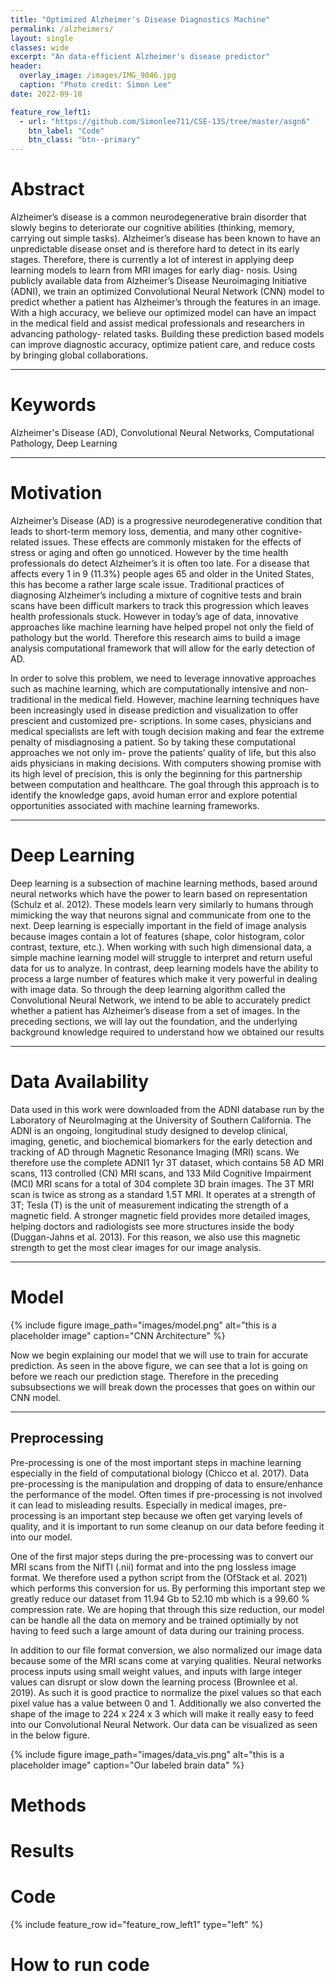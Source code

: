 ```yaml
---
title: "Optimized Alzheimer's Disease Diagnostics Machine"
permalink: /alzheimers/
layout: single
classes: wide
excerpt: "An data-efficient Alzheimer's disease predictor"
header:
  overlay_image: /images/IMG_9046.jpg
  caption: "Photo credit: Simon Lee"
date: 2022-09-10

feature_row_left1:
  - url: "https://github.com/Simonlee711/CSE-13S/tree/master/asgn6"
    btn_label: "Code"
    btn_class: "btn--primary"
---
```


# Abstract

Alzheimer’s disease is a common neurodegenerative brain disorder that slowly begins to deteriorate
our cognitive abilities (thinking, memory, carrying out simple tasks). Alzheimer’s disease has been known
to have an unpredictable disease onset and is therefore hard to detect in its early stages. Therefore, there
is currently a lot of interest in applying deep learning models to learn from MRI images for early diag-
nosis. Using publicly available data from Alzheimer’s Disease Neuroimaging Initiative (ADNI), we train
an optimized Convolutional Neural Network (CNN) model to predict whether a patient has Alzheimer’s
through the features in an image. With a high accuracy, we believe our optimized model can have
an impact in the medical field and assist medical professionals and researchers in advancing pathology-
related tasks. Building these prediction based models can improve diagnostic accuracy, optimize patient
care, and reduce costs by bringing global collaborations.

---

# Keywords

Alzheimer's Disease (AD), Convolutional Neural Networks, Computational Pathology, Deep Learning

---

# Motivation

Alzheimer’s Disease (AD) is a progressive neurodegenerative condition that leads to short-term memory
loss, dementia, and many other cognitive-related issues. These effects are commonly mistaken for the effects
of stress or aging and often go unnoticed. However by the time health professionals do detect Alzheimer’s
it is often too late. For a disease that affects every 1 in 9 (11.3%) people ages 65 and older in the United
States, this has become a rather large scale issue. Traditional practices of diagnosing Alzheimer’s including
a mixture of cognitive tests and brain scans have been difficult markers to track this progression which leaves
health professionals stuck. However in today’s age of data, innovative approaches like machine learning have
helped propel not only the field of pathology but the world. Therefore this research aims to build a image
analysis computational framework that will allow for the early detection of AD.

In order to solve this problem, we need to leverage innovative approaches such as machine learning, which
are computationally intensive and non-traditional in the medical field. However, machine learning techniques
have been increasingly used in disease prediction and visualization to offer prescient and customized pre-
scriptions. In some cases, physicians and medical specialists are left with tough decision making and fear the
extreme penalty of misdiagnosing a patient. So by taking these computational approaches we not only im-
prove the patients’ quality of life, but this also aids physicians in making decisions. With computers showing
promise with its high level of precision, this is only the beginning for this partnership between computation
and healthcare. The goal through this approach is to identify the knowledge gaps, avoid human error and
explore potential opportunities associated with machine learning frameworks.

---

# Deep Learning 

Deep learning is a subsection of machine learning methods, based around neural networks which have the
power to learn based on representation (Schulz et al. 2012). These models learn very similarly to humans
through mimicking the way that neurons signal and communicate from one to the next. Deep learning is
especially important in the field of image analysis because images contain a lot of features (shape, color
histogram, color contrast, texture, etc.). When working with such high dimensional data, a simple machine
learning model will struggle to interpret and return useful data for us to analyze. In contrast, deep learning
models have the ability to process a large number of features which make it very powerful in dealing with
image data. So through the deep learning algorithm called the Convolutional Neural Network, we intend
to be able to accurately predict whether a patient has Alzheimer’s disease from a set of images. In the
preceding sections, we will lay out the foundation, and the underlying background knowledge required to
understand how we obtained our results

---

# Data Availability

Data used in this work were downloaded from the ADNI database run by the Laboratory of NeuroImaging
at the University of Southern California. The ADNI is an ongoing, longitudinal study designed to develop
clinical, imaging, genetic, and biochemical biomarkers for the early detection and tracking of AD through
Magnetic Resonance Imaging (MRI) scans. We therefore use the complete ADNI1 1yr 3T dataset, which
contains 58 AD MRI scans, 113 controlled (CN) MRI scans, and 133 Mild Cognitive Impairment (MCI)
MRI scans for a total of 304 complete 3D brain images. The 3T MRI scan is twice as strong as a standard
1.5T MRI. It operates at a strength of 3T; Tesla (T) is the unit of measurement indicating the strength of
a magnetic field. A stronger magnetic field provides more detailed images, helping doctors and radiologists
see more structures inside the body (Duggan-Jahns et al. 2013). For this reason, we also use this magnetic
strength to get the most clear images for our image analysis.

---

# Model 

{% include figure image_path="images/model.png" alt="this is a placeholder image" caption="CNN Architecture" %}

Now we begin explaining our model that we will use to train for accurate prediction. As seen in the above figure, we can see that a lot is going on before we reach our prediction stage. Therefore in the preceding subsubsections we will break down the processes that goes on within our CNN model.

---

## Preprocessing

Pre-processing is one of the most important steps in machine learning especially in the field of computational biology (Chicco et al. 2017). Data pre-processing is the manipulation and dropping of data to ensure/enhance the performance of the model. Often times if pre-processing is not involved it can lead to misleading results. Especially in medical images, pre-processing is an important step because we often get varying levels of quality, and it is important to run some cleanup on our data before feeding it into our model. 

One of the first major steps during the pre-processing was to convert our MRI scans from the NifTI (.nii) format and into the png lossless image format. We therefore used a python script from the (OfStack et al. 2021) which performs this conversion for us. By performing this important step we greatly reduce our dataset from 11.94 Gb to 52.10 mb which is a 99.60 \% compression rate. We are hoping that through this size reduction, our model can be handle all the data on memory and be trained optimially by not having to feed such a large amount of data during our training process. 

In addition to our file format conversion, we also normalized our image data because some of the MRI scans come at varying qualities. Neural networks process inputs using small weight values, and inputs with large integer values can disrupt or slow down the learning process (Brownlee et al. 2019). As such it is good practice to normalize the pixel values so that each pixel value has a value between 0 and 1. Additionally we also converted the shape of the image to 224 x 224 x 3 which will make it really easy to feed into our Convolutional Neural Network. Our data can be visualized as seen in the below figure.

{% include figure image_path="images/data_vis.png" alt="this is a placeholder image" caption="Our labeled brain data" %}

# Methods

# Results

# Code

{% include feature_row id="feature_row_left1" type="left" %}

# How to run code

